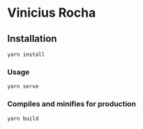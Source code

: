 # Vinicius Rocha

## Installation

```
yarn install
```

### Usage

```
yarn serve
```

### Compiles and minifies for production

```
yarn build
```
